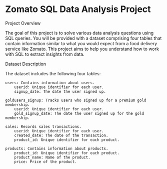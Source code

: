 # Zomato SQL Data Analysis Project

Project Overview

The goal of this project is to solve various data analysis questions using SQL queries. You will be provided with a dataset comprising four tables that contain information similar to what you would expect from a food delivery service like Zomato. This project aims to help you understand how to work with SQL to extract insights from data.

Dataset Description

The dataset includes the following four tables:

    users: Contains information about users.
        userid: Unique identifier for each user.
        signup_date: The date the user signed up.

    goldusers_signup: Tracks users who signed up for a premium gold membership.
        userid: Unique identifier for each user.
        gold_signup_date: The date the user signed up for the gold membership.

    sales: Records sales transactions.
        userid: Unique identifier for each user.
        created_date: The date of the transaction.
        product_id: Unique identifier for each product.

    products: Contains information about products.
        product_id: Unique identifier for each product.
        product_name: Name of the product.
        price: Price of the product.
